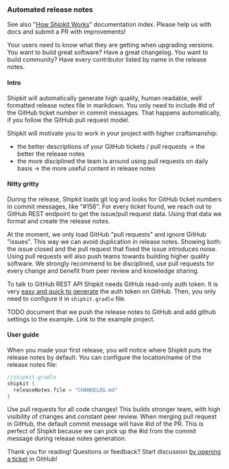 ### Automated release notes

See also "[How Shipkit Works](/docs/how-shipkit-works.md)" documentation index.
Please help us with docs and submit a PR with improvements!

Your users need to know what they are getting when upgrading versions.
You want to build great software? Have a great changelog.
You want to build community? Have every contributor listed by name in the release notes.

#### Intro

Shipkit will automatically generate high quality, human readable, well formatted release notes file in markdown.
You only need to include #id of the GitHub ticket number in commit messages.
That happens automatically, if you follow the GitHub pull request model.

Shipkit will motivate you to work in your project with higher craftsmanship:
 - the better descriptions of your GitHub tickets / pull requests -> the better the release notes
 - the more disciplined the team is around using pull requests on daily basis -> the more useful content in release notes

#### Nitty gritty

During the release, Shipkit loads git log and looks for GitHub ticket numbers in commit messages, like "#156".
For every ticket found, we reach out to GitHub REST endpoint to get the issue/pull request data.
Using that data we format and create the release notes.

At the moment, we only load GitHub "pull requests" and ignore GitHub "issues".
This way we can avoid duplication in release notes.
Showing both: the issue closed and the pull request that fixed the issue introduces noise.
Using pull requests will also push teams towards building higher quality software.
We strongly recommend to be disciplined, use pull requests for every change and benefit from peer review and knowledge sharing.

To talk to GitHub REST API Shipkit needs GitHub read-only auth token.
It is very [easy and quick to generate](https://help.github.com/articles/creating-a-personal-access-token-for-the-command-line/) the auth token on GitHub.
Then, you only need to configure it in ```shipkit.gradle``` file.

TODO document that we push the release notes to GitHub and add github settings to the example. Link to the example project.

#### User guide

When you made your first release, you will notice where Shipkit puts the release notes by default.
You can configure the location/name of the release notes file:

```gradle
//shipkit.gradle
shipkit {
  releaseNotes.file = "CHANGELOG.md"
}
```

Use pull requests for all code changes!
This builds stronger team, with high visibility of changes and constant peer review.
When merging pull request in GitHub, the default commit message will have #id of the PR.
This is perfect of Shipkit because we can pick up the #id from the commit message during release notes generation.

Thank you for reading!
Questions or feedback?
Start discussion [by opening a ticket](https://github.com/mockito/shipkit/issues/new) in GitHub!
